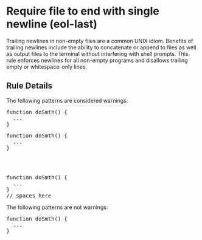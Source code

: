# Require file to end with single newline (eol-last)

Trailing newlines in non-empty files are a common UNIX idiom. Benefits of
trailing newlines include the ability to concatenate or append to files as well
as output files to the terminal without interfering with shell prompts. This
rule enforces newlines for all non-empty programs and disallows trailing
empty or whitespace-only lines.

## Rule Details

The following patterns are considered warnings:

<pre>
function doSmth() {
  ...
}
</pre>

<pre>
function doSmth() {
  ...
}



</pre>

<pre>
function doSmth() {
  ...
}
// spaces here
</pre>

The following patterns are not warnings:

<pre>
function doSmth() {
  ...
}

</pre>
